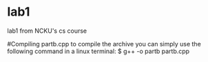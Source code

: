 # lab1
lab1 from NCKU's cs course

#Compiling partb.cpp
to compile the archive you can simply use the following command in a linux terminal:
$ g++ -o partb partb.cpp
